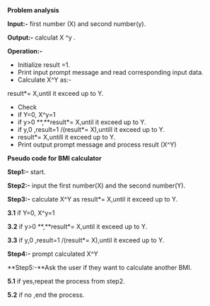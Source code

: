 **Problem analysis**

**Input:-** first number (X) and second number(y).

**Output:-** calculat X ^y .

**Operation:-**

- Initialize result =1.
- Print input prompt message and read corresponding input data.
- Calculate X^Y as:-

result\*= X,until it exceed up to Y.

- Check
- if Y=0, X^y=1
- if y>0 **,**result\*= X,until it exceed up to Y.
- if y,0 ,result=1 /(result\*= X),untill it exceed up to Y.
- result\*= X,untill it exceed up to Y.
- Print output prompt message and process result (X^Y)

**Pseudo code for BMI calculator**

**Step1:-** start.

**Step2:-** input the first number(X) and the second number(Y).

**Step3:-** calculate X^Y as result\*= X,until it exceed up to Y.

**3.1** if Y=0, X^y=1

**3.2** if y>0 **,**result\*= X,until it exceed up to Y.

**3.3** if y,0 ,result=1 /(result\*= X),until it exceed up to Y.

**Step4:-** prompt calculated X^Y

**Step5:-**Ask the user if they want to calculate another BMI.

**5.1** if yes,repeat the process from step2.

**5.2** if no ,end the process.



